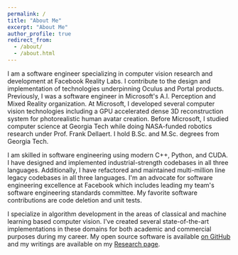 ```yaml
---
permalink: /
title: "About Me"
excerpt: "About Me"
author_profile: true
redirect_from: 
  - /about/
  - /about.html
---
```

I am a software engineer specializing in computer vision research and development at Facebook Reality Labs. I contribute to the design and implementation of technologies underpinning Oculus and Portal products. Previously, I was a software engineer in Microsoft's A.I. Perception and Mixed Reality organization. At Microsoft, I developed several computer vision technologies including a GPU accelerated dense 3D reconstruction system for photorealistic human avatar creation. Before Microsoft, I studied computer science at Georgia Tech while doing NASA-funded robotics research under Prof. Frank Dellaert. I hold B.Sc. and M.Sc. degrees from Georgia Tech.

I am skilled in software engineering using modern C++, Python, and CUDA. I have designed and implemented industrial-strength codebases in all three languages. Additionally, I have refactored and maintained multi-million line legacy codebases in all three languages. I'm an advocate for software engineering excellence at Facebook which includes leading my team's software engineering standards committee. My favorite software contributions are code deletion and unit tests.

I specialize in algorithm development in the areas of classical and machine learning based computer vision. I've created several state-of-the-art implementations in these domains for both academic and commercial purposes during my career. My open source software is available [on GitHub](https://github.com/alexhagiopol) and my writings are available on my [Research page](https://alexhagiopol.github.io/research/).
